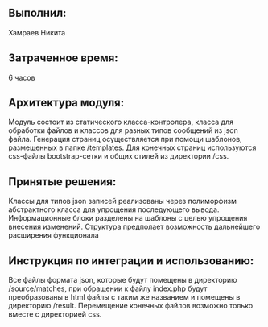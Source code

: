 ## Выполнил: 
Хамраев Никита
## Затраченное время:
6 часов
## Архитектура модуля:
Модуль состоит из статического класса-контролера, класса для обработки файлов и классов для разных типов сообщений из json файла.
Генерация страниц осуществляется при помощи шаблонов, размещенных в папке /templates. Для конечных страниц используются css-файлы bootstrap-сетки и общих стилей из директории /css.

## Принятые решения:
Классы для типов json записей реализованы через полиморфизм абстрактного класса для упрощения последующего вывода. Информационные блоки разделены на шаблоны с целью упрощения внесения изменений.
Структура предполает возможность дальнейшего расширения функционала

## Инструкция по интеграции и использованию:
Все файлы формата json, которые будут помещены в директорию /source/matches, при обращении к файлу index.php будут преобразованы в html файлы с таким же названием и помещены в директорию /result. Перемещение конечных файлов возможно только вместе с директорией css.



